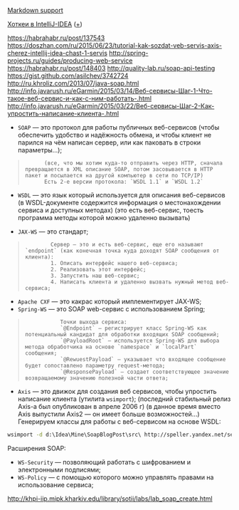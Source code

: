 [Markdown support](https://daringfireball.net/projects/markdown/syntax)

[Хоткеи в IntelliJ-IDEA](https://juja.com.ua/java/ide/intellij-idea-hotkeys) ([+](http://eax.me/intellij-idea-hotkeys))



https://habrahabr.ru/post/137543
https://doszhan.com/ru/2015/06/23/tutorial-kak-sozdat-veb-servis-axis-cherez-intellij-idea-chast-1-servis
http://spring-projects.ru/guides/producing-web-service
https://habrahabr.ru/post/148403
http://quality-lab.ru/soap-api-testing
https://gist.github.com/asilchev/3742724
http://ru.khroliz.com/2013/07/java-soap.html
http://info.javarush.ru/eGarmin/2015/03/14/Веб-сервисы-Шаг-1-Что-такое-веб-сервис-и-как-с-ним-работать-.html
http://info.javarush.ru/eGarmin/2015/03/22/Веб-сервисы-Шаг-2-Как-упростить-написание-клиента-.html

* `SOAP` — это протокол для работы публичных веб-сервисов (чтобы обеспечить удобство и надёжность обмена, и чтобы клиент не парился на чём написан сервер, или как паковать в строки параметры...);
>           (все, что мы хотим куда-то отправить через HTTP, сначала превращается в XML описание SOAP, потом засовывается в HTTP пакет и посылается на другой компьютер в сети по TCP/IP)
>           Есть 2-е версии протокола: `WSDL 1.1` и `WSDL 1.2`
* `WSDL` — это язык который используется для описания веб-сервисов (в WSDL-документе содержится информация о местонахождении сервиса и доступных методах)
            (это есть веб-сервис, тоесть программа методы которой можно удаленно вызывать)

* `JAX-WS` — это стандарт;
>             Сервер – это и есть веб-сервис, еще его называют `endpoint` (как конечная точка куда доходят SOAP сообщения от клиента):
>             1. Описать интерфейс нашего веб-сервиса;
>             2. Реализовать этот интерфейс;
>             3. Запустить наш веб-сервис;
>             4. Написать клиента и удаленно вызвать нужный метод веб-сервиса;
* `Apache CXF` — это какрас который имплементирует JAX-WS;
* `Spring-WS` — это SOAP web-сервис с использованием Spring;
>                Точки выхода сервиса:
>                `@Endpoint` — регистрирует класс Spring-WS как потенциальный кандидат для обработки входящих SOAP сообщений;
>                `@PayloadRoot` — используется Spring-WS для выбора метода обработчика на основе `namespace` и `localPart` сообщения;
>                `@RewuestPayload` — указывает что входящее сообщение будет сопоставлено параметру request-метода;
>                `@ResponsePayload` — создает соответствующее значение возвращаемому значению полезной части ответа; 
* `Axis` — это движок для создания веб сервисов, чтобы упростить написание клиента (утилита `wsimport`);
            (последний стабильный релиз Axis-а был опубликован в апреле 2006 г)
            (в данное время вместо Axis выпустили Axis2 — он имеет больше возможностей...)
            Генерируем классы для работы с веб-сервисом на основе WSDL:
```bash
wsimport -d d:\Idea\Mine\SoapBlogPost\src\ http://speller.yandex.net/services/spellservice?WSDL -Xnocompile
```

Расширения SOAP:
* `WS-Security` — позволяющий работать с шифрованием и электронными подписями;
* `WS-Policy` — с помощью которого можно управлять правами на использование сервиса;



http://khpi-iip.mipk.kharkiv.edu/library/sotii/labs/lab_soap_create.html

